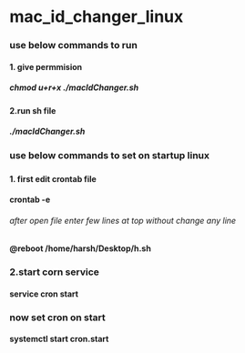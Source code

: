 # mac_id_changer_linux
<h3>use below commands to run</h3>
<h4>1. give permmision
  </h4>
<h5>chmod u+r+x ./macIdChanger.sh</h5>

<h4>2.run sh file </h4>
<h5>./macIdChanger.sh</h5>
<h3>use below commands to set on startup linux <h3>
<h4>1. first edit crontab file
  </h4>
  <h4> crontab -e</h4>
  <h6> after open file enter few lines at top without change any line</h6>
  <h4>@reboot /home/harsh/Desktop/h.sh<h4>
    <h3>2.start corn service </h3>
    <h4>service cron start</h4>
    <h3>now set cron on start</h3>
    <h4>systemctl start cron.start</h4>

